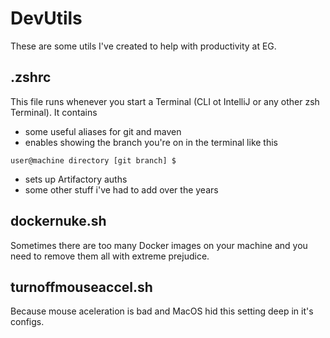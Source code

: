 # DevUtils

These are some utils I've created to help with productivity at EG. 

## .zshrc

This file runs whenever you start a Terminal (CLI ot IntelliJ or any other zsh Terminal). It contains
- some useful aliases for git and maven
- enables showing the branch you're on in the terminal like this
```
user@machine directory [git branch] $ 
```
- sets up Artifactory auths
- some other stuff i've had to add over the years

## dockernuke.sh

Sometimes there are too many Docker images on your machine and you need to remove them all with extreme prejudice.

## turnoffmouseaccel.sh

Because mouse aceleration is bad and MacOS hid this setting deep in it's configs.
